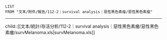 ```dataview
LIST
FROM "文本/附件/報告/112-2｜survival analysis｜惡性黑色素瘤/惡性黑色素瘤"
```
---
child::[[文本/統計/存活分析/112-2｜survival analysis｜惡性黑色素瘤/惡性黑色素瘤/survMelanoma.xls|survMelanoma.xls]]
